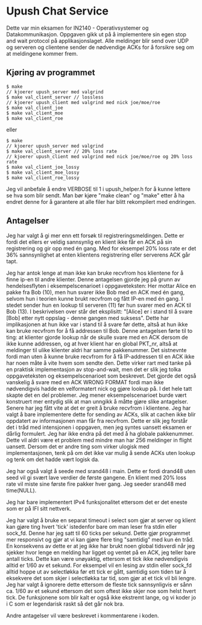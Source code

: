 # Upush Chat Service
Dette var min eksamen for IN2140 - Operativsystemer og Datakommunikasjon. Oppgaven gikk ut på å implementere sin egen stop and wait protocol på applikasjonslaget. Alle meldinger blir send over UDP og serveren og clientene sender de nødvendige ACKs for å forsikre seg om at meldingene kommer frem.

## Kjøring av programmet

```
$ make
// kjoerer upush_server med valgrind
$ make val_client_server // lossless
// kjoerer upush_client med valgrind med nick joe/moe/roe
$ make val_client_joe
$ make val_client_moe
$ make val_client_roe
```

eller

```
$ make
// kjoerer upush_server med valgrind
$ make val_client_server // 20% loss rate
// kjoerer upush_client med valgrind med nick joe/moe/roe og 20% loss rate
$ make val_client_joe_lossy
$ make val_client_moe_lossy
$ make val_client_roe_lossy
```

Jeg vil anbefale å endre VERBOSE til 1 i upush_helper.h for å kunne lettere se hva som blir sendt. Man bør kjøre "make clean" og "make" etter å ha endret denne for å garantere at alle filer har blitt rekompilert med endringen.

## Antagelser

Jeg har valgt å gi mer enn ett forsøk til registreringsmeldingen. Dette er fordi det ellers er veldig sannsynlig en klient ikke får en ACK på sin registrering og gir opp med én gang. Med for eksempel 20% loss rate er det 36% sannsynlighet at enten klientens registrering eller serverens ACK går tapt.

Jeg har antok lenge at man ikke kan bruke recvfrom hos klientene for å finne ip-en til andre klienter. Denne antagelsen gjorde jeg på grunn av hendelsesflyten i eksempelscenarioet i oppgaveteksten: Her mottar Alice en pakke fra Bob (10), men hun svarer ikke Bob med en ACK med én gang, selvom hun i teorien kunne brukt recvfrom og fått IP-en med én gang. I stedet sender hun en lookup til serveren (11) før hun svarer med en ACK til Bob (13). I beskrivelsen over står det eksplisitt: "[Alice] er  i stand til å svare [Bob] etter nytt oppslag - denne gangen med suksess". Dette har implikasjonen at hun ikke var i stand til å svare før dette, altså at hun ikke kan bruke recvfrom for å få addressen til Bob. Denne antagelsen førte til to ting: at klienter gjorde lookup når de skulle svare med en ACK dersom de ikke kunne addressen, og at hver klient har en global PKT_nr, altså at meldinger til ulike klienter aldri har samme pakkenummer. Det sistnevnte fordi man uten å kunne bruke recvfrom for å få IP-addressen til en ACK ikke har noen måte å vite hvem som sendte den. Dette virker rart med tanke på en praktisk implementasjon av stop-and-wait, men det er slik jeg tolka oppgaveteksten og eksempelscenarioet som beskrevet. Det gjorde det også vanskelig å svare med en ACK WRONG FORMAT fordi man ikke nødvendigvis hadde en velformatert nick og gjøre lookup på. I det hele tatt skapte det en del problemer. Jeg mener eksempelscenarioet burde vært konstruert mer entydig slik at man unngikk å måtte gjøre slike antagelser. Senere har jeg fått vite at det er greit å bruke recvfrom i klientene. Jeg har valgt å bare implementere dette for sending av ACKs, slik at cachen ikke blir oppdatert av informasjonen man får fra recvfrom. Dette er slik jeg forstår det i tråd med intensjonen i oppgaven, men jeg syntes uansett eksamen er dårlig formulert. Jeg har ikke endra på det med å ha globale pakkenummer. Dette vil aldri være et problem med mindre man har 256 meldinger in flight uansett. Dersom det er andre ting som virker ulogisk med implementasjonen, tenk på om det ikke var mulig å sende ACKs uten lookup og tenk om det hadde vært logisk da.

Jeg har også valgt å seede med srand48 i main. Dette er fordi drand48 uten seed vil gi svært lave verdier de første gangene. En klient med 20% loss rate vil miste sine første fire pakker hver gang. Jeg seeder srand48 med time(NULL).

Jeg har bare implementert IPv4 funksjonalitet ettersom det er det eneste som er på IFI sitt nettverk.

Jeg har valgt å bruke en separat timeout i select som gjør at server og klient kan gjøre ting hvert 'tick' istedenfor bare om man leser fra stdin eller sock_fd. Denne har jeg satt til 60 ticks per sekund. Dette gjør programmet mer responsivt og gjør at vi kan gjøre flere ting "samtidig" med kun én tråd. En konsekvens av dette er at jeg ikke har brukt noen global tidsverdi når jeg sjekker hvor lenge en melding har ligget og ventet på en ACK, jeg teller bare antall ticks. Dette kan være unøyaktig, ettersom et tick ikke nødvendigvis alltid er 1/60 av et sekund. For eksempel vil en lesing av stdin eller sock_fd alltid hoppe ut av selectløkka før ett tick er gått, samtidig som tiden tar å eksekvere det som skjer i selectløkka tar tid, som gjør at et tick vil bli lengre. Jeg har valgt å ignorere dette ettersom de fleste tick sannsynligvis er sånn ca. 1/60 av et sekund ettersom det som oftest ikke skjer noe som helst hvert tick. De funksjonene som blir kalt er også ikke ekstremt lange, og vi koder jo i C som er legendarisk raskt så det går nok bra.

Andre antagelser vil være beskrevet i kommentarene i koden.
